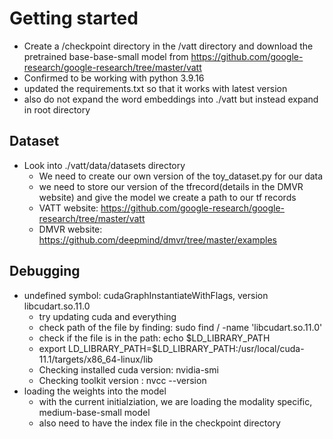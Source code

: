 # Getting started

* Create a /checkpoint directory in the /vatt directory and download the pretrained base-base-small model from <https://github.com/google-research/google-research/tree/master/vatt>
* Confirmed to be working with python 3.9.16
* updated the requirements.txt so that it works with latest version
* also do not expand the word embeddings into ./vatt but instead expand in root directory

## Dataset

* Look into ./vatt/data/datasets directory
  * We need to create our own version of the toy_dataset.py for our data
  * we need to store our version of the tfrecord(details in the DMVR website) and give the model we create a path to our tf records
  * VATT website: <https://github.com/google-research/google-research/tree/master/vatt>
  * DMVR website: <https://github.com/deepmind/dmvr/tree/master/examples>

## Debugging

* undefined symbol: cudaGraphInstantiateWithFlags, version libcudart.so.11.0
  * try updating cuda and everything
  * check path of the file by finding: sudo find / -name 'libcudart.so.11.0'
  * check if the file is in the path: echo $LD_LIBRARY_PATH
  * export LD_LIBRARY_PATH=$LD_LIBRARY_PATH:/usr/local/cuda-11.1/targets/x86_64-linux/lib
  * Checking installed cuda version: nvidia-smi
  * Checking toolkit version : nvcc --version
* loading the weights into the model
  * with the current initialziation, we are loading the modality specific, medium-base-small model
  * also need to have the index file in the checkpoint directory
